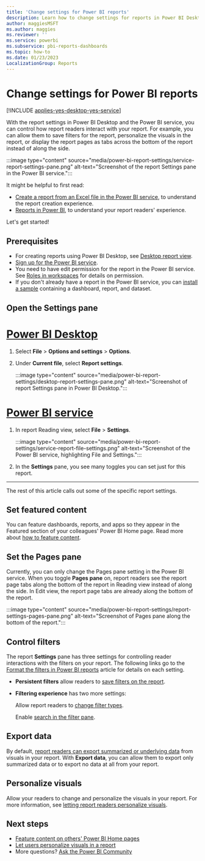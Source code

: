 ```yaml
---
title: 'Change settings for Power BI reports'
description: Learn how to change settings for reports in Power BI Desktop and the Power BI service.
author: maggiesMSFT
ms.author: maggies
ms.reviewer: ''
ms.service: powerbi
ms.subservice: pbi-reports-dashboards
ms.topic: how-to
ms.date: 01/23/2023
LocalizationGroup: Reports
---
```

# Change settings for Power BI reports

[!INCLUDE [applies-yes-desktop-yes-service](../includes/applies-yes-desktop-yes-service.md)]

With the report settings in Power BI Desktop and the Power BI service, you can control how report readers interact with your report. For example, you can allow them to save filters for the report, personalize the visuals in the report, or display the report pages as tabs across the bottom of the report instead of along the side.

:::image type="content" source="media/power-bi-report-settings/service-report-settings-pane.png" alt-text="Screenshot of the report Settings pane in the Power BI service.":::

It might be helpful to first read:

- [Create a report from an Excel file in the Power BI service](service-report-create-new.md), to understand the report creation experience.
- [Reports in Power BI](../consumer/end-user-reports.md), to understand your report readers' experience.

 Let's get started!

## Prerequisites

- For creating reports using Power BI Desktop, see [Desktop report view](desktop-report-view.md).
- [Sign up for the Power BI service](../fundamentals/service-self-service-signup-for-power-bi.md).
- You need to have edit permission for the report in the Power BI service. See [Roles in workspaces](../collaborate-share/service-roles-new-workspaces.md) for details on permission.
- If you don't already have a report in the Power BI service, you can [install a sample](sample-datasets.md#install-built-in-samples) containing a dashboard, report, and dataset.

## Open the Settings pane

# [Power BI Desktop](#tab/powerbi-desktop)

1. Select **File** > **Options and settings** > **Options**.
1. Under **Current file**, select **Report settings**.

    :::image type="content" source="media/power-bi-report-settings/desktop-report-settings-pane.png" alt-text="Screenshot of report Settings pane in Power BI Desktop.":::

# [Power BI service](#tab/powerbi-service)

1. In report Reading view, select **File** > **Settings**.

    :::image type="content" source="media/power-bi-report-settings/service-report-file-settings.png" alt-text="Screenshot of the Power BI service, highlighting File and Settings.":::

1. In the **Settings** pane, you see many toggles you can set just for this report.

---

The rest of this article calls out some of the specific report settings.

## Set featured content

You can feature dashboards, reports, and apps so they appear in the Featured section of your colleagues' Power BI Home page. Read more about [how to feature content](../collaborate-share/service-featured-content.md).

## Set the Pages pane

Currently, you can only change the Pages pane setting in the Power BI service. When you toggle **Pages pane** on, report readers see the report page tabs along the bottom of the report in Reading view instead of along the side. In Edit view, the report page tabs are already along the bottom of the report.

:::image type="content" source="media/power-bi-report-settings/report-settings-pages-pane.png" alt-text="Screenshot of Pages pane along the bottom of the report.":::

## Control filters

The report **Settings** pane has three settings for controlling reader interactions with the filters on your report. The following links go to the [Format the filters in Power BI reports](power-bi-report-filter.md) article for details on each setting.

- **Persistent filters** allow readers to [save filters on the report](power-bi-report-filter.md#allow-saving-filters).
- **Filtering experience** has two more settings:

    Allow report readers to [change filter types](power-bi-report-filter.md#restrict-changes-to-filter-type).

    Enable [search in the filter pane](power-bi-report-filter.md#filters-pane-search).

## Export data

By default, [report readers can export summarized or underlying data](/power-bi/visuals/power-bi-visualization-export-data) from visuals in your report. With **Export data**, you can allow them to export only summarized data or to export no data at all from your report.

## Personalize visuals

Allow your readers to change and personalize the visuals in your report. For more information, see [letting report readers personalize visuals](power-bi-personalize-visuals.md).

## Next steps

* [Feature content on others' Power BI Home pages](../collaborate-share/service-featured-content.md)
* [Let users personalize visuals in a report](power-bi-personalize-visuals.md)
* More questions? [Ask the Power BI Community](https://community.powerbi.com/)